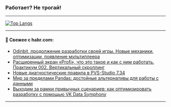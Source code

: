 ### Работает? Не трогай!

---
<!--
#### 🛠️ Technical stack:

![Java](https://img.shields.io/badge/Java-informational?logo=Oracle&style=flat&logoColor=white&color=FF4500)
![Kotlin](https://img.shields.io/badge/Kotlin-informational?logo=Kotlin&style=flat&logoColor=white&color=774D97)
![TS](https://img.shields.io/badge/TypeScript-informational?logo=typeScript&style=flat&logoColor=black&color=017acc)
![Python](https://img.shields.io/badge/Python-informational?logo=Python&style=flat&logoColor=black&color=ffdd54) <br>
![Spring](https://img.shields.io/badge/Spring-informational?logo=Spring&style=flat&logoColor=white&color=6DB33F) 
![SpringBoot](https://img.shields.io/badge/SpringBoot-informational?logo=SpringBoot&style=flat&logoColor=white&color=6DB33F)
![Nest](https://img.shields.io/badge/NestJS-informational?logo=NestJS&style=flat&logoColor=white&color=E0234E) 
![NodeJS](https://img.shields.io/badge/NodeJS-informational?logo=node.js&style=flat&logoColor=white&color=70A760)<br>
![PostgreSQL](https://img.shields.io/badge/PostgreSQL-informational?logo=PostgreSQL&style=flat&logoColor=white&color=DAA520)
![MongoDB](https://img.shields.io/badge/MongoDB-informational?logo=MongoDB&style=flat&logoColor=white&color=870000)
![Apache](https://img.shields.io/badge/Apache-informational?logo=apache&style=flat&logoColor=white&color=f74e28)

___ 
-->

<!--- #### 🛠️ : --->

[![Top Langs](https://github-readme-stats-82jvfl3w3-advtsettinggmailcoms-projects.vercel.app/api/top-langs/?username=zloylis&langs_count=10&hide_title=true&title_color=e6edf3&size_weight=0.5&count_weight=0.5&layout=compact&hide_progress=true&hide_border=true&theme=dracula)](https://github.com/zloylis)

<!---


####  :octocat:&nbsp;&nbsp; Статистика:

![GitHub stats](https://github-readme-stats-u2qms2cxw-advtsettinggmailcoms-projects.vercel.app/api?username=zloylis&show_icons=true&hide_border=true&theme=dracula&title_color=e6edf3&include_all_commits=true&count_private=true&hide_rank=false&hide_title=true&rank_icon=github)
-->
---

#### 💬 Свежее с habr.com:

<!-- BLOG-POST-LIST:START -->
- [Odinbit, продолжение разработки своей игры. Новые механики, оптимизации, появление мультиплеера](https://habr.com/ru/articles/868478/?utm_source=habrahabr&utm_medium=rss&utm_campaign=868478)
- [Расширенный экран «Profi», что это такое и как с ним работать. Практикум 002. Вертикальный скроллинг](https://habr.com/ru/articles/868528/?utm_source=habrahabr&utm_medium=rss&utm_campaign=868528)
- [Новые диагностические правила в PVS-Studio 7.34](https://habr.com/ru/companies/pvs-studio/articles/868508/?utm_source=habrahabr&utm_medium=rss&utm_campaign=868508)
- [Мир за пределами Pandas: достойные альтернативы для работы с данными](https://habr.com/ru/companies/ru_mts/articles/868388/?utm_source=habrahabr&utm_medium=rss&utm_campaign=868388)
- [Выходим за рамки привычных сценариев: как оптимизировать разработку с помощью VK Data Symphony](https://habr.com/ru/companies/vk/articles/867694/?utm_source=habrahabr&utm_medium=rss&utm_campaign=867694)
<!-- BLOG-POST-LIST:END -->

---
